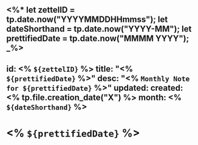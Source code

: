 <%*
	let zettelID = tp.date.now("YYYYMMDDHHmmss");
	let dateShorthand = tp.date.now("YYYY-MM");
	let prettifiedDate = tp.date.now("MMMM YYYY");
_%>
---
id: <% `${zettelID}` %>
title: "<% `${prettifiedDate}` %>"
desc: "<% `Monthly Note for ${prettifiedDate}` %>"
updated: 
created: <% tp.file.creation_date("X") %>
month: <% `${dateShorthand}` %>
---

# <% `${prettifiedDate}` %>